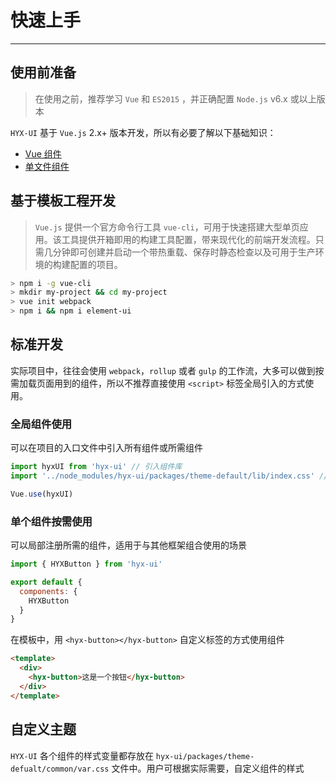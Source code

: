 
# 快速上手

----

## 使用前准备

> 在使用之前，推荐学习 `Vue` 和 `ES2015` ，并正确配置 `Node.js` v6.x 或以上版本

`HYX-UI` 基于 `Vue.js` 2.x+ 版本开发，所以有必要了解以下基础知识：
- [Vue 组件](https://cn.vuejs.org/v2/guide/components.html)
- [单文件组件](https://cn.vuejs.org/v2/guide/single-file-components.html)

## 基于模板工程开发

> `Vue.js` 提供一个官方命令行工具 `vue-cli`，可用于快速搭建大型单页应用。该工具提供开箱即用的构建工具配置，带来现代化的前端开发流程。只需几分钟即可创建并启动一个带热重载、保存时静态检查以及可用于生产环境的构建配置的项目。

```bash
> npm i -g vue-cli
> mkdir my-project && cd my-project
> vue init webpack
> npm i && npm i element-ui
```

## 标准开发

实际项目中，往往会使用 `webpack`，`rollup` 或者 `gulp` 的工作流，大多可以做到按需加载页面用到的组件，所以不推荐直接使用 `<script>` 标签全局引入的方式使用。

### 全局组件使用

可以在项目的入口文件中引入所有组件或所需组件

```js
import hyxUI from 'hyx-ui' // 引入组件库
import '../node_modules/hyx-ui/packages/theme-default/lib/index.css' // 引入样式库

Vue.use(hyxUI)
```

### 单个组件按需使用

可以局部注册所需的组件，适用于与其他框架组合使用的场景

```js
import { HYXButton } from 'hyx-ui'

export default {
  components: {
    HYXButton
  }
}
```

在模板中，用 `<hyx-button></hyx-button>` 自定义标签的方式使用组件

```html
<template>
  <div>
    <hyx-button>这是一个按钮</hyx-button>
  </div>
</template>
```

## 自定义主题

`HYX-UI` 各个组件的样式变量都存放在 `hyx-ui/packages/theme-defualt/common/var.css` 文件中。用户可根据实际需要，自定义组件的样式
